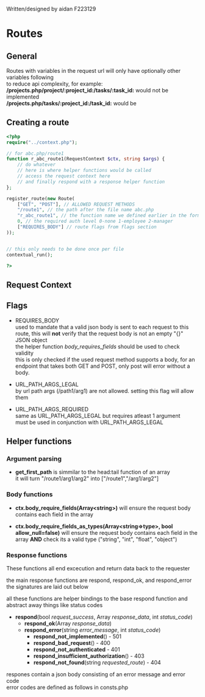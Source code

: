 Written/designed by aidan F223129
# Routes
## General
Routes with variables in the request url will only have optionally other variables following  
to reduce api complexity, for example:  
**/projects.php/project/:project_id:/tasks/:task_id:** would not be implemented  
**/projects.php/tasks/:project_id:/task_id:** would be

## Creating a route

```php
<?php
require("../context.php");

// for abc.php/route1
function r_abc_route1(RequestContext $ctx, string $args) {
    // do whatever
    // here is where helper functions would be called
    // access the request context here
    // and finally respond with a response helper function
};

register_route(new Route(
    ["GET", "POST"], // ALLOWED REQUEST METHODS
    "/route1", // the path after the file name abc.php
    "r_abc_route1", // the function name we defined earlier in the form r_(filename)_(routename)
    0, // the required auth level 0-none 1-employee 2-manager 
    ["REQUIRES_BODY"] // route flags from flags section
));


// this only needs to be done once per file
contextual_run();

?>
```

## Request Context

## Flags
- REQUIRES_BODY  
used to mandate that a valid json body is sent to each request to this route, this will **not** verify that the request body is not an empty "{}" JSON object  
the helper function *body_requires_fields* should be used to check validity  
this is only checked if the used request method supports a body, for an endpoint that takes both GET and POST, only post will error without a body.

- URL_PATH_ARGS_LEGAL  
by url path args (/path1/arg1) are not allowed. setting this flag will allow them

- URL_PATH_ARGS_REQUIRED  
  same as URL_PATH_ARGS_LEGAL but requires atleast 1 argument  
  must be used in conjunction with URL_PATH_ARGS_LEGAL

## Helper functions

### Argument parsing
- **get_first_path** is simmilar to the head:tail function of an array  
  it will turn "/route1/arg1/arg2" into ["/route1","/arg1/arg2"]

### Body functions
- **ctx.body_require_fields(Array\<string\>)** will ensure the request body contains each field in the array

- **ctx.body_require_fields_as_types(Array\<string=>type\>, bool allow_null=false)** will ensure the request body contains each field in the array **AND** check its a valid type ("string", "int", "float", "object")

### Response functions
These functions all end excecution and return data back to the requester  

the main response functions are respond, respond_ok, and respond_error  
the signatures are laid out below  

all these functions are helper bindings to the base respond function and abstract away things like status codes

- **respond**(bool *request_success*, Array *response_data*, int *status_code*)
  - **respond_ok**(Array *response_data*)
  - **respond_error**(string *error_message*, int *status_code*)
    - **respond_not_implemented**() - 501
    - **respond_bad_request**() - 400
    - **respond_not_authenticated** - 401
    - **respond_insufficient_authorization**() - 403
    - **respond_not_found**(string *requested_route*) - 404
  
respones contain a json body consisting of an error message and error code  
error codes are defined as follows in consts.php